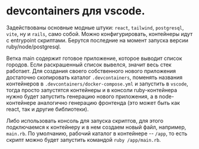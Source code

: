 # devcontainers для vscode.

Задействованы основные модные штуки: `react`, `tailwind`, `postgresql`, `vite`, ну и `rails`, само собой. Можно конфигурировать, контейнеры идут с entrypoint скриптами. Берутся последние на момент запуска версии ruby/node/postgresql.

Ветка main содержит готовое приложение, которое выводит список городов. Если раскрашенный список вывелся, значит весь стек работает.
Для создания своего собственного нового приложения достаточно скопировать каталог `.devcontainers`, поменять названия контейнеров в `.devcontainers/docker-compose.yml` и запустить в `vscode`, тогда просто запустятся контейнеры и в консоли ruby-контейнера нужно будет запустить генерацию нового приложения, а в node-контейнере аналогично генерацию фронтенда (это может быть как react, так и другие библиотеки).

Либо использовать консоль для запуска скриптов, для этого подключаемся к контейнеру и в нем создаем новый файл, например, `main.rb`. По умолчанию, рабочий каталог в контейнере -- `/app`, то есть скрипт можно будет запустить командой `ruby /app/main.rb`.
